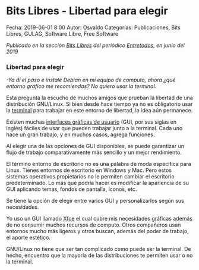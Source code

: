 Bits Libres - Libertad para elegir
==================================

Fecha: 2019-06-01 8:00
Autor: Osvaldo
Categorías: Publicaciones, Bits Libres, GULAG, Software Libre, Free Software

_Publicado en la sección [Bits Libres](http://www.gulag.org.mx/revista/2016-05-10-Bits-Libres.html) del periódico [Entretodos](http://periodicoentretodos.com/), en junio del 2019_

<!-- break -->

### Libertad para elegir

_-Ya dí el paso e instalé Debian en mi equipo de computo, ahora ¿qué entorno gráfico me recomiendas?  No quiero usar la terminal_.

Esta pregunta la escucho de muchos amigos que prueban la libertad de una distribución GNU/Linux. Si bien desde hace tiempo ya no es obligatorio usar la [terminal](https://es.wikipedia.org/wiki/L%C3%ADnea_de_comandos) para trabajar en este entorno de libertad, la idea aún permanece. 

Existen muchas [interfaces gráficas de usuario](https://es.wikipedia.org/wiki/Interfaz_gr%C3%A1fica_de_usuario) (GUI, por sus siglas en inglés) fáciles de usar que pueden trabajar junto a la terminal. Cada uno hace un gran trabajo, y en muchos casos, agrega funciones.

Al elegir una de las opciones de GUI disponibles, se puede garantizar un flujo de trabajo comparativamente más sencillo y un mejor rendimiento.

El término entorno de escritorio no es una palabra de moda específica para Linux. Tienes entornos de escritorio en Windows y Mac. Pero estos sistemas operativos propietarios no le permiten cambiar el escritorio predeterminado. Lo más que podría hacer es modificar la apariencia de su GUI aplicando temas, fondos de pantalla, íconos, etc.

Se tiene la opción de elegir entre varios GUI y personalizarlos según sus necesidades.

Yo uso un GUI llamado [Xfce](https://xfce.org/) el cual cubre mis necesidades gráficas además de no consumir muchos recursos de computo. Otros compañeros usan entornos mucho más ligeros y otros buscan, además del poder de trabajo, el aporte estético. 

GNU/Linux no tiene que ser tan complicado como puede ser la terminal. De hecho, encuentro que la mayoría de las distribuciones te permiten usar o no la terminal.
